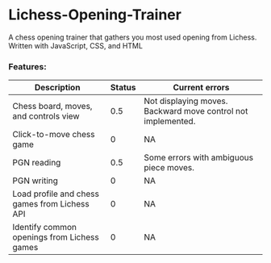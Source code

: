 # Lichess-Opening-Trainer
A chess opening trainer that gathers you most used opening from Lichess. Written with JavaScript, CSS, and HTML

### Features:
 Description | Status | Current errors
 --- | --- | --- |
 Chess board, moves, and controls view | 0.5 | Not displaying moves. Backward move control not implemented. 
 Click-to-move chess game | 0 | NA
 PGN reading | 0.5 | Some errors with ambiguous piece moves.
 PGN writing | 0 | NA
 Load profile and chess games from Lichess API | 0 | NA
 Identify common openings from Lichess games | 0 | NA
